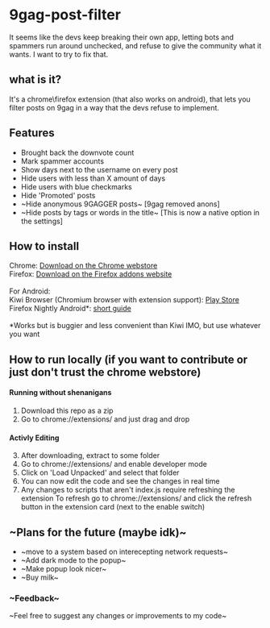 # 9gag-post-filter

It seems like the devs keep breaking their own app, letting bots and spammers run around unchecked, and refuse to give the community what it wants. I want to try to fix that.

##   what is it?
It's a chrome\firefox extension (that also works on android), that lets you filter posts on 9gag in a way that the devs refuse to implement.

## Features

- Brought back the downvote count
- Mark spammer accounts
- Show days next to the username on every post
- Hide users with less than X amount of days
- Hide users with blue checkmarks
- Hide 'Promoted' posts
- ~Hide anonymous 9GAGGER posts~ [9gag removed anons]
- ~Hide posts by tags or words in the title~ [This is now a native option in the settings]

## How to install
Chrome: [Download on the Chrome webstore](https://chrome.google.com/webstore/detail/9gag-post-filter/ajkipkkhchaaccpbpkclolpebkgbmodl)\
Firefox: [Download on the Firefox addons website](https://addons.mozilla.org/en-US/firefox/addon/9gag-post-filter/)
\
\
For Android:\
Kiwi Browser (Chromium browser with extension support): [Play Store](https://play.google.com/store/apps/details?id=com.kiwibrowser.browser)
\
Firefox Nightly Android*: [short guide](https://youtu.be/cknXID7rV7k)
\
\
*Works but is buggier and less convenient than Kiwi IMO, but use whatever you want

## How to run locally (if you want to contribute or just don't trust the chrome webstore)
#### Running without shenanigans
1. Download this repo as a zip
2. Go to chrome://extensions/ and just drag and drop

#### Activly Editing
3. After downloading, extract to some folder
4. Go to chrome://extensions/ and enable developer mode
5. Click on 'Load Unpacked' and select that folder
6. You can now edit the code and see the changes in real time
7. Any changes to scripts that aren't index.js require refreshing the extension
 To refresh go to chrome://extensions/ and click the refresh button in the extension card (next to the enable switch)

## ~Plans for the future (maybe idk)~
- ~move to a system based on interecepting network requests~
- ~Add dark mode to the popup~
- ~Make popup look nicer~
- ~Buy milk~


### ~Feedback~
~Feel free to suggest any changes or improvements to my code~
